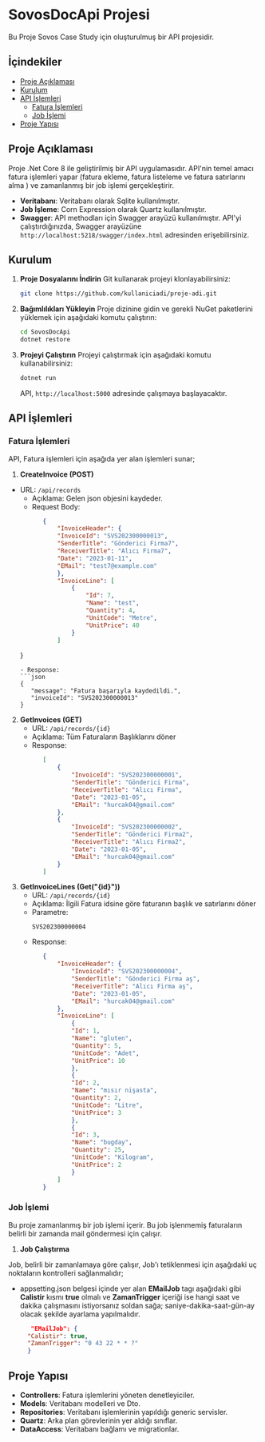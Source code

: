 # SovosDocApi Projesi

Bu Proje Sovos Case Study için oluşturulmuş bir API projesidir.

## İçindekiler
- [Proje Açıklaması](#proje-açıklaması)
- [Kurulum](#kurulum)
- [API İşlemleri](#api-işlemleri)
  - [Fatura İşlemleri](#fatura-i̇şlemleri)
  - [Job İşlemi](#job-i̇şlemi)
- [Proje Yapısı](#proje-yapısı)

## Proje Açıklaması
Proje .Net Core 8 ile geliştirilmiş bir API uygulamasıdır. API'nin temel amacı fatura işlemleri yapar (fatura ekleme, fatura listeleme ve fatura satırlarını alma ) ve zamanlanmış bir job işlemi gerçekleştirir.

- **Veritabanı**: Veritabanı olarak Sqlite kullanılmıştır.
- **Job İşleme**: Corn Expression olarak Quartz kullanılmıştır.
- **Swagger**: API methodları için Swagger arayüzü kullanılmıştır. API'yi çalıştırdığınızda, Swagger arayüzüne `http://localhost:5218/swagger/index.html` adresinden erişebilirsiniz.

## Kurulum

1. **Proje Dosyalarını İndirin**
   Git kullanarak projeyi klonlayabilirsiniz:
   ```bash
   git clone https://github.com/kullaniciadi/proje-adi.git
   ```

2. **Bağımlılıkları Yükleyin**
   Proje dizinine gidin ve gerekli NuGet paketlerini yüklemek için aşağıdaki komutu çalıştırın:
   ```bash
   cd SovosDocApi
   dotnet restore
   ```
3. **Projeyi Çalıştırın**
   Projeyi çalıştırmak için aşağıdaki komutu kullanabilirsiniz:
   ```bash
   dotnet run
   ```

   API, `http://localhost:5000` adresinde çalışmaya başlayacaktır.

## API İşlemleri

### Fatura İşlemleri
API, Fatura işlemleri için aşağıda yer alan işlemleri sunar;

1. **CreateInvoice (POST)**
 - URL: `/api/records`
   - Açıklama: Gelen json objesini kaydeder.
   - Request Body:
     ```json
        {
            "InvoiceHeader": {
            "InvoiceId": "SVS202300000013",
            "SenderTitle": "Gönderici Firma7",
            "ReceiverTitle": "Alıcı Firma7",
            "Date": "2023-01-11",
            "EMail": "test7@example.com"
            },
            "InvoiceLine": [
                {
                    "Id": 7,
                    "Name": "test",
                    "Quantity": 4,
                    "UnitCode": "Metre",
                    "UnitPrice": 40
                }
            ]
    }
     ```
   - Response:
     ```json
    {
        "message": "Fatura başarıyla kaydedildi.",
        "invoiceId": "SVS202300000013"
    }
     ```

2. **GetInvoices (GET)**
   - URL: `/api/records/{id}`
   - Açıklama: Tüm Faturaların Başlıklarını döner
   - Response:
     ```json
        [
            {
                "InvoiceId": "SVS202300000001",
                "SenderTitle": "Gönderici Firma",
                "ReceiverTitle": "Alıcı Firma",
                "Date": "2023-01-05",
                "EMail": "hurcak04@gmail.com"
            },
            {
                "InvoiceId": "SVS202300000002",
                "SenderTitle": "Gönderici Firma2",
                "ReceiverTitle": "Alıcı Firma2",
                "Date": "2023-01-05",
                "EMail": "hurcak04@gmail.com"
            }
        ]
     ```
3. **GetInvoiceLines (Get("{id}"))**
   - URL: `/api/records/{id}`
   - Açıklama: İlgili Fatura idsine göre faturanın başlık ve satırlarını döner
   - Parametre:
     ```string
     SVS202300000004
     ```
   - Response:
     ```json
        {
            "InvoiceHeader": {
                "InvoiceId": "SVS202300000004",
                "SenderTitle": "Gönderici Firma aş",
                "ReceiverTitle": "Alıcı Firma aş",
                "Date": "2023-01-05",
                "EMail": "hurcak04@gmail.com"
            },
            "InvoiceLine": [
                {
                "Id": 1,
                "Name": "gluten",
                "Quantity": 5,
                "UnitCode": "Adet",
                "UnitPrice": 10
                },
                {
                "Id": 2,
                "Name": "mısır nişasta",
                "Quantity": 2,
                "UnitCode": "Litre",
                "UnitPrice": 3
                },
                {
                "Id": 3,
                "Name": "bugday",
                "Quantity": 25,
                "UnitCode": "Kilogram",
                "UnitPrice": 2
                }
            ]
        }
     ```

### Job İşlemi
Bu proje zamanlanmış bir job işlemi içerir. Bu job işlenmemiş faturaların belirli bir zamanda mail göndermesi için çalışır.

1. **Job Çalıştırma**

Job, belirli bir zamanlamaya göre çalışır, Job'ı tetiklenmesi için aşağıdaki uç noktaların kontrolleri sağlanmalıdır;

- appsetting.json belgesi içinde yer alan **EMailJob** tagı aşağıdaki gibi **Calistir** kısmı **true** olmalı ve **ZamanTrigger** içeriği ise hangi saat ve dakika çalışmasını istiyorsanız soldan sağa; saniye-dakika-saat-gün-ay olacak şekilde ayarlama yapılmalıdır.

  ```json
     "EMailJob": {
    "Calistir": true, 
    "ZamanTrigger": "0 43 22 * * ?" 
    }
     ```

## Proje Yapısı
- **Controllers**: Fatura işlemlerini yöneten denetleyiciler.
- **Models**: Veritabanı modelleri ve Dto.
- **Repositories**: Veritabanı işlemlerinin yapıldığı generic servisler.
- **Quartz**: Arka plan görevlerinin yer aldığı sınıflar.
- **DataAccess**: Veritabanı bağlamı ve migrationlar.
